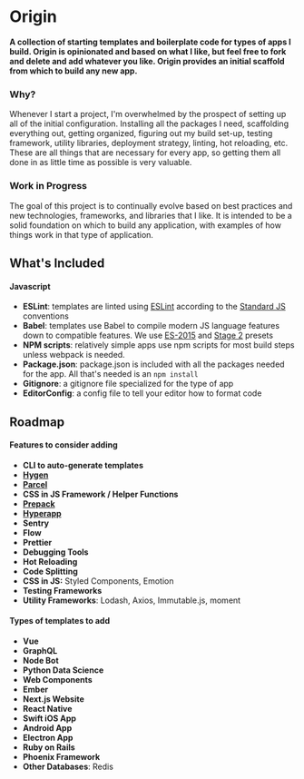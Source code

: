 # Origin

**A collection of starting templates and boilerplate code for types of apps I build. Origin is opinionated and based on what I like, but feel free to fork and delete and add whatever you like. Origin provides an initial scaffold from which to build any new app.**

### Why?
Whenever I start a project, I'm overwhelmed by the prospect of setting up all of the initial configuration. Installing all the packages I need, scaffolding everything out, getting organized, figuring out my build set-up, testing framework, utility libraries, deployment strategy, linting, hot reloading, etc. These are all things that are necessary for every app, so getting them all done in as little time as possible is very valuable.

### Work in Progress
The goal of this project is to continually evolve based on best practices and new technologies, frameworks, and libraries that I like. It is intended to be a solid foundation on which to build any application, with examples of how things work in that type of application.

## What's Included

#### Javascript

- **ESLint**: templates are linted using [ESLint](https://eslint.org/) according to the [Standard JS](https://standardjs.com/) conventions
- **Babel**: templates use Babel to compile modern JS language features down to compatible features. We use [ES-2015](https://babeljs.io/docs/plugins/preset-es2015/) and [Stage 2](https://babeljs.io/docs/plugins/preset-stage-2/) presets
- **NPM scripts**: relatively simple apps use npm scripts for most build steps unless webpack is needed.
- **Package.json**: package.json is included with all the packages needed for the app. All that's needed is an `npm install`
- **Gitignore**: a gitignore file specialized for the type of app
- **EditorConfig**: a config file to tell your editor how to format code

## Roadmap

#### Features to consider adding
- **CLI to auto-generate templates**
- **[Hygen](http://www.hygen.io/)**
- **[Parcel](https://parceljs.org/)**
- **CSS in JS Framework / Helper Functions**
- **[Prepack](https://prepack.io/)**
- **[Hyperapp](https://github.com/hyperapp/hyperapp)**
- **Sentry**
- **Flow**
- **Prettier**
- **Debugging Tools**
- **Hot Reloading**
- **Code Splitting**
- **CSS in JS:** Styled Components, Emotion
- **Testing Frameworks**
- **Utility Frameworks**: Lodash, Axios, Immutable.js, moment


#### Types of templates to add
- **Vue**
- **GraphQL**
- **Node Bot**
- **Python Data Science**
- **Web Components**
- **Ember**
- **Next.js Website**
- **React Native**
- **Swift iOS App**
- **Android App**
- **Electron App**
- **Ruby on Rails**
- **Phoenix Framework**
- **Other Databases**: Redis